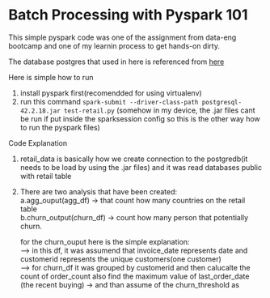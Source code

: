 # Batch Processing with Pyspark 101

This simple pyspark code was one of the assignment from data-eng bootcamp and one of my learnin process to get hands-on dirty.

The database postgres that used in here is referenced from [here](https://github.com/thosangs/dibimbing_spark_airflow)

Here is simple how to run 
1. install pyspark first(recomendded for using virtualenv)
2. run this command `spark-submit --driver-class-path postgresql-42.2.18.jar test-retail.py` (somehow in my device, the .jar files cant be run if put inside the sparksession config so this is the other way how to run the pyspark files)

Code Explanation<br>
1. retail_data is basically how we create connection to the postgredb(it needs to be load by using the .jar files) and it was read databases public with retail table  
2. There are two analysis that have been created:<br>
	a.agg_ouput(agg_df) -> that count how many countries on the retail table <br>
	b.churn_output(churn_df) -> count how many person that potentially churn.

	for the churn_ouput here is the simple explanation:<br>
	--> in this df, it was assumend that invoice_date represents date and customerid represents the unique customers(one customer)<br>
	--> for churn_df it was grouped by customerid and then calucalte the  count of order_count also find the maximum value of last_order_date (the recent buying)
	-> and than assume of the churn_threshold as 
	